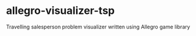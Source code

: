 # allegro-visualizer-tsp
Travelling salesperson problem visualizer written using Allegro game library

